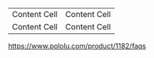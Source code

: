 | | |
| --- | --- |
| Content Cell  | Content Cell  |
| Content Cell  | Content Cell  |

https://www.pololu.com/product/1182/faqs

